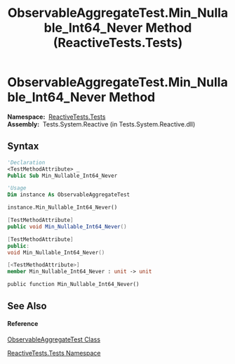 ﻿---
title: ObservableAggregateTest.Min_Nullable_Int64_Never Method  (ReactiveTests.Tests)
TOCTitle: Min_Nullable_Int64_Never Method
ms:assetid: M:ReactiveTests.Tests.ObservableAggregateTest.Min_Nullable_Int64_Never
ms:mtpsurl: https://msdn.microsoft.com/en-us/library/reactivetests.tests.observableaggregatetest.min_nullable_int64_never(v=VS.103)
ms:contentKeyID: 36620735
ms.date: 06/28/2011
mtps_version: v=VS.103
f1_keywords:
- ReactiveTests.Tests.ObservableAggregateTest.Min_Nullable_Int64_Never
dev_langs:
- CSharp
- JScript
- VB
- FSharp
- c++
---

# ObservableAggregateTest.Min\_Nullable\_Int64\_Never Method

**Namespace:**  [ReactiveTests.Tests](hh289046\(v=vs.103\).md)  
**Assembly:**  Tests.System.Reactive (in Tests.System.Reactive.dll)

## Syntax

``` vb
'Declaration
<TestMethodAttribute> _
Public Sub Min_Nullable_Int64_Never
```

``` vb
'Usage
Dim instance As ObservableAggregateTest

instance.Min_Nullable_Int64_Never()
```

``` csharp
[TestMethodAttribute]
public void Min_Nullable_Int64_Never()
```

``` c++
[TestMethodAttribute]
public:
void Min_Nullable_Int64_Never()
```

``` fsharp
[<TestMethodAttribute>]
member Min_Nullable_Int64_Never : unit -> unit 
```

``` jscript
public function Min_Nullable_Int64_Never()
```

## See Also

#### Reference

[ObservableAggregateTest Class](hh314823\(v=vs.103\).md)

[ReactiveTests.Tests Namespace](hh289046\(v=vs.103\).md)

